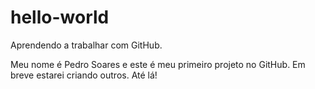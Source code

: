 # hello-world
Aprendendo a trabalhar com GitHub.

Meu nome é Pedro Soares e este é meu primeiro projeto no GitHub. Em breve estarei criando outros. Até lá!
